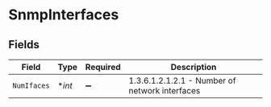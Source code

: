 # SnmpInterfaces


## Fields

| Field                                          | Type                                           | Required                                       | Description                                    |
| ---------------------------------------------- | ---------------------------------------------- | ---------------------------------------------- | ---------------------------------------------- |
| `NumIfaces`                                    | **int*                                         | :heavy_minus_sign:                             | 1.3.6.1.2.1.2.1 - Number of network interfaces |